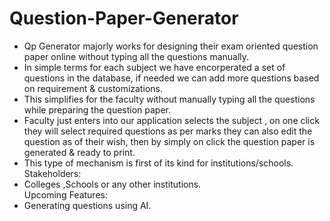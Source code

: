 # Question-Paper-Generator  
- Qp Generator majorly works for designing their exam oriented question paper online without typing all the questions manually.  
- In simple terms for each subject we have encorperated a set of questions in the database, if needed we can add more questions based on requirement & customizations.  
- This simplifies for the faculty without manually typing all the questions while preparing the question paper.   
- Faculty just enters into our application selects the subject , on one click they will select required questions as per marks they can also edit the question as of their wish, then by simply on click the question paper is generated & ready to print.  
- This type of mechanism is first of its kind for institutions/schools.  
Stakeholders:  
- Colleges ,Schools or any other institutions.  
Upcoming Features:  
- Generating questions using AI.  

